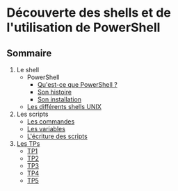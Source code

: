 # Découverte des shells et de l'utilisation de PowerShell

## **Sommaire**

1. Le shell
    * PowerShell
        * [Qu'est-ce que PowerShell ?](https://github.com/NatSch45/linux/blob/master/Powershell/powershell.md)
        * [Son histoire](https://github.com/NatSch45/linux/blob/master/Powershell/histoire.md)
        * [Son installation](https://github.com/NatSch45/linux/blob/master/Powershell/installation.md)
    * [Les différents shells UNIX](https://github.com/NatSch45/linux/blob/master/Powershell/shell.md)
2. Les scripts
    * [Les commandes](https://github.com/NatSch45/linux/blob/master/Powershell/commandes.md)
    * [Les variables](https://github.com/NatSch45/linux/blob/master/Powershell/variables.md)
    * [L'écriture des scripts](https://github.com/NatSch45/linux/blob/master/Powershell/scripts.md)
3. [Les TPs](https://github.com/NatSch45/linux/blob/master/Powershell/tp.md)
    * [TP1](https://github.com/NatSch45/linux/blob/master/Powershell/tp1.md)
    * [TP2](https://github.com/NatSch45/linux/blob/master/Powershell/tp2.md)
    * [TP3](https://github.com/NatSch45/linux/blob/master/Powershell/tp3.md)
    * [TP4](https://github.com/NatSch45/linux/blob/master/Powershell/tp4.md)
    * [TP5](https://github.com/NatSch45/linux/blob/master/Powershell/tp5.md)
